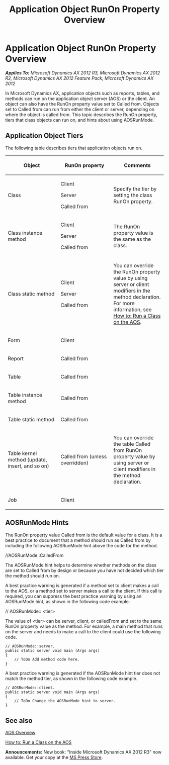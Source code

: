 ﻿---
title: Application Object RunOn Property Overview
TOCTitle: Application Object RunOn Property Overview
ms:assetid: 24d191d3-888c-4d9b-9204-f3a3cae64679
ms:mtpsurl: https://msdn.microsoft.com/en-us/library/Aa634829(v=AX.60)
ms:contentKeyID: 35241638
ms.date: 05/18/2015
mtps_version: v=AX.60
---

# Application Object RunOn Property Overview 


_**Applies To:** Microsoft Dynamics AX 2012 R3, Microsoft Dynamics AX 2012 R2, Microsoft Dynamics AX 2012 Feature Pack, Microsoft Dynamics AX 2012_

In Microsoft Dynamics AX, application objects such as reports, tables, and methods can run on the application object server (AOS) or the client. An object can also have the RunOn property value set to Called from. Objects set to Called from can run from either the client or server, depending on where the object is called from. This topic describes the RunOn property, tiers that class objects can run on, and hints about using AOSRunMode.

## Application Object Tiers

The following table describes tiers that application objects run on.

<table>
<colgroup>
<col style="width: 33%" />
<col style="width: 33%" />
<col style="width: 33%" />
</colgroup>
<thead>
<tr class="header">
<th><p>Object</p></th>
<th><p>RunOn property</p></th>
<th><p>Comments</p></th>
</tr>
</thead>
<tbody>
<tr class="odd">
<td><p>Class</p></td>
<td><p>Client</p>
<p>Server</p>
<p>Called from</p></td>
<td><p>Specify the tier by setting the class RunOn property.</p></td>
</tr>
<tr class="even">
<td><p>Class instance method</p></td>
<td><p>Client</p>
<p>Server</p>
<p>Called from</p></td>
<td><p>The RunOn property value is the same as the class.</p></td>
</tr>
<tr class="odd">
<td><p>Class static method</p></td>
<td><p>Client</p>
<p>Server</p>
<p>Called from</p></td>
<td><p>You can override the RunOn property value by using server or client modifiers in the method declaration. For more information, see <a href="how-to-run-a-class-on-the-aos.md">How to: Run a Class on the AOS</a>.</p></td>
</tr>
<tr class="even">
<td><p>Form</p></td>
<td><p>Client</p></td>
<td><p></p></td>
</tr>
<tr class="odd">
<td><p>Report</p></td>
<td><p>Called from</p></td>
<td><p></p></td>
</tr>
<tr class="even">
<td><p>Table</p></td>
<td><p>Called from</p></td>
<td><p></p></td>
</tr>
<tr class="odd">
<td><p>Table instance method</p></td>
<td><p>Called from</p></td>
<td><p></p></td>
</tr>
<tr class="even">
<td><p>Table static method</p></td>
<td><p>Called from</p></td>
<td><p></p></td>
</tr>
<tr class="odd">
<td><p>Table kernel method (update, insert, and so on)</p></td>
<td><p>Called from (unless overridden)</p></td>
<td><p>You can override the table Called from RunOn property value by using server or client modifiers in the method declaration.</p></td>
</tr>
<tr class="even">
<td><p>Job</p></td>
<td><p>Client</p></td>
<td><p></p></td>
</tr>
</tbody>
</table>


## AOSRunMode Hints

The RunOn property value Called from is the default value for a class. It is a best practice to document that a method should run as Called from by including the following AOSRunMode hint above the code for the method.

//AOSRunMode::CalledFrom

The AOSRunMode hint helps to determine whether methods on the class are set to Called from by design or because you have not decided which tier the method should run on.

A best practice warning is generated if a method set to client makes a call to the AOS, or a method set to server makes a call to the client. If this call is required, you can suppress the best practice warning by using an AOSRunMode hint, as shown in the following code example.

// AOSRunMode:: \<tier\>

The value of \<tier\> can be server, client, or calledFrom and set to the same RunOn property value as the method. For example, a main method that runs on the server and needs to make a call to the client could use the following code.

    // AOSRunMode::server.
    public static server void main (Args args)
    {
        // ToDo Add method code here.
    }

A best practice warning is generated if the AOSRunMode hint tier does not match the method tier, as shown in the following code example.

    // AOSRunMode::client.
    public static server void main (Args args)
    {
        // ToDo Change the AOSRunMode hint to server.
    }

## See also

[AOS Overview](aos-overview.md)

[How to: Run a Class on the AOS](how-to-run-a-class-on-the-aos.md)

  
**Announcements:** New book: "Inside Microsoft Dynamics AX 2012 R3" now available. Get your copy at the [MS Press Store](https://www.microsoftpressstore.com/store/inside-microsoft-dynamics-ax-2012-r3-9780735685109).

